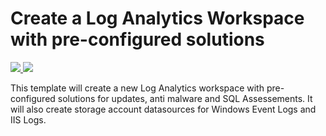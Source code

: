 # Create a Log Analytics Workspace with pre-configured solutions

<a href="https://portal.azure.com/#create/Microsoft.Template/uri/https%3A%2F%2Fraw.githubusercontent.com%2Fans-cloud%2Fazure_service_catalogue%2Fmaster%2Flog-analytics-solutions%2FazureDeploy.json" target="_blank">
    <img src="http://azuredeploy.net/deploybutton.png"/>
</a>
<a href="http://armviz.io/#/?load=https%3A%2F%2Fraw.githubusercontent.com%2Fans-cloud%2Fazure_service_catalogue%2Fmaster%2Flog-analytics-solutions%2FazureDeploy.json" target="_blank">
    <img src="http://armviz.io/visualizebutton.png"/>
</a>


This template will create a new Log Analytics workspace with pre-configured solutions for updates, anti malware and SQL Assessements. It will also create storage account datasources for Windows Event Logs and IIS Logs.


